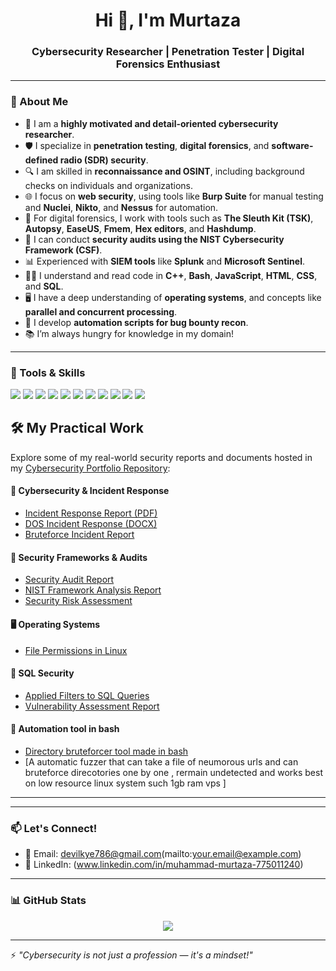 <h1 align="center">Hi 👋, I'm Murtaza</h1>
<h3 align="center">Cybersecurity Researcher | Penetration Tester | Digital Forensics Enthusiast</h3>

---

### 🧠 About Me

- 🔐 I am a **highly motivated and detail-oriented cybersecurity researcher**.
- 🛡️ I specialize in **penetration testing**, **digital forensics**, and **software-defined radio (SDR) security**.
- 🔍 I am skilled in **reconnaissance and OSINT**, including background checks on individuals and organizations.
- 🌐 I focus on **web security**, using tools like **Burp Suite** for manual testing and **Nuclei**, **Nikto**, and **Nessus** for automation.
- 🧪 For digital forensics, I work with tools such as **The Sleuth Kit (TSK)**, **Autopsy**, **EaseUS**, **Fmem**, **Hex editors**, and **Hashdump**.
- 🧩 I can conduct **security audits using the NIST Cybersecurity Framework (CSF)**.
- 📊 Experienced with **SIEM tools** like **Splunk** and **Microsoft Sentinel**.
- 🧑‍💻 I understand and read code in **C++**, **Bash**, **JavaScript**, **HTML**, **CSS**, and **SQL**.
- 🖥️ I have a deep understanding of **operating systems**, and concepts like **parallel and concurrent processing**.
- 🤖 I develop **automation scripts for bug bounty recon**.
- 📚 I’m always hungry for knowledge in my domain!

---

### 🔧 Tools & Skills

<p align="left">
  <img src="https://img.shields.io/badge/Burp_Suite-FF6F00?style=for-the-badge&logo=burpsuite&logoColor=white" />
  <img src="https://img.shields.io/badge/Nessus-00ADEF?style=for-the-badge&logo=tenable&logoColor=white" />
  <img src="https://img.shields.io/badge/TSK-Autopsy-34495E?style=for-the-badge" />
  <img src="https://img.shields.io/badge/Splunk-000000?style=for-the-badge&logo=splunk&logoColor=white" />
  <img src="https://img.shields.io/badge/Microsoft_Sentinel-5E5E5E?style=for-the-badge&logo=microsoft&logoColor=white" />
  <img src="https://img.shields.io/badge/C++-00599C?style=for-the-badge&logo=c%2B%2B&logoColor=white" />
  <img src="https://img.shields.io/badge/Bash-4EAA25?style=for-the-badge&logo=gnubash&logoColor=white" />
  <img src="https://img.shields.io/badge/JavaScript-F7DF1E?style=for-the-badge&logo=javascript&logoColor=black" />
  <img src="https://img.shields.io/badge/HTML5-E34F26?style=for-the-badge&logo=html5&logoColor=white" />
  <img src="https://img.shields.io/badge/CSS3-1572B6?style=for-the-badge&logo=css3&logoColor=white" />
  <img src="https://img.shields.io/badge/SQL-336791?style=for-the-badge&logo=postgresql&logoColor=white" />
</p>




## 🛠️ My Practical Work

Explore some of my real-world security reports and documents hosted in my [Cybersecurity Portfolio Repository](https://github.com/ciscothehackergod/cybersecurity-portfolio):

#### 🔐 Cybersecurity & Incident Response
- [Incident Response Report (PDF)](https://github.com/ciscothehackergod/cybersecurity-portfolio/blob/main/Incident-response.pdf)
- [DOS Incident Response (DOCX)](https://github.com/ciscothehackergod/cybersecurity-portfolio/blob/main/(DOS)incident-response.docx)
- [Bruteforce Incident Report](https://github.com/ciscothehackergod/cybersecurity-portfolio/blob/main/Bruteforce-incident-report-.docx)

#### 🧩 Security Frameworks & Audits
- [Security Audit Report](https://github.com/ciscothehackergod/cybersecurity-portfolio/blob/main/security-audit-%20report.docx)
- [NIST Framework Analysis Report](https://github.com/ciscothehackergod/cybersecurity-portfolio/blob/main/applied-nist-framework-incident-report-analysis.docx)
- [Security Risk Assessment](https://github.com/ciscothehackergod/cybersecurity-portfolio/blob/main/Security-risk-assessment-report.docx)

#### 🖥️ Operating Systems
- [File Permissions in Linux](https://github.com/ciscothehackergod/cybersecurity-portfolio/blob/main/Filled_File_Permissions_in_Linux.docx)

#### 💾 SQL Security
- [Applied Filters to SQL Queries](https://github.com/ciscothehackergod/cybersecurity-portfolio/blob/main/Applied%20filters%20to%20SQL%20queries.docx)
- [Vulnerability Assessment Report](https://github.com/ciscothehackergod/cybersecurity-portfolio/blob/main/vulnerability-asessment-report.docx)

#### 💾 Automation tool in bash
- [Directory bruteforcer tool made in bash](https://github.com/ciscothehackergod/Fuzzyman)
- [A automatic fuzzer that can take a file of neumorous urls and can bruteforce direcotories one by one , rermain undetected and works best on low resource linux system such 1gb ram vps ]
---

---



### 📫 Let's Connect!

- 📧 Email: devilkye786@gmail.com(mailto:your.email@example.com)
- 🧠 LinkedIn: (www.linkedin.com/in/muhammad-murtaza-775011240)

---
### 📊 GitHub Stats

<p align="center">
  <img src="https://github-readme-stats.vercel.app/api?username=YourGitHubUsername&show_icons=true&theme=dark" />
</p>

---

⚡ *"Cybersecurity is not just a profession — it's a mindset!"*
